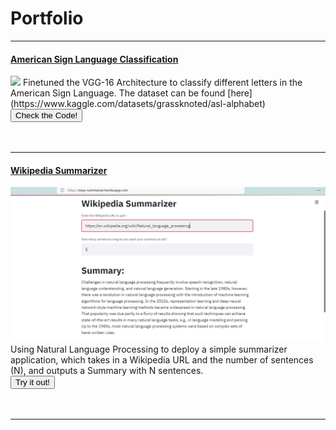 # Portfolio

---
#### [American Sign Language Classification](https://htmlpreview.github.io/?https://github.com/anirbansaha96/AI-ML-Playground/blob/master/vgg16-asl.html)
<img src="images/ASL_ImageClassification.jpg?raw=true"/>
Finetuned the VGG-16 Architecture to classify different letters in the American Sign Language. The dataset can be found [here](https://www.kaggle.com/datasets/grassknoted/asl-alphabet)
<br>
<form action="https://htmlpreview.github.io/?https://github.com/anirbansaha96/AI-ML-Playground/blob/master/vgg16-asl.html" method="get" target="_blank"><button type="submit">Check the Code!</button></form>
<br><br>

---

#### [Wikipedia Summarizer](https://easy-summarize.herokuapp.com/)
<img src="images/easy_summarize_app.jpg?raw=true"/>
Using Natural Language Processing to deploy a simple summarizer application, which takes in a Wikipedia URL and the number of sentences (N), and outputs a Summary with N sentences.
<br>
<form action="https://easy-summarize.herokuapp.com/" method="get" target="_blank"><button type="submit">Try it out!</button></form>
<br><br>

---
